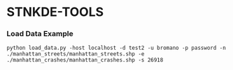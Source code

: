 # STNKDE-TOOLS


### Load Data Example

``
python load_data.py -host localhost -d test2 -u bromano -p password -n ./manhattan_streets/manhattan_streets.shp -e ./manhattan_crashes/manhattan_crashes.shp -s 26918
``

